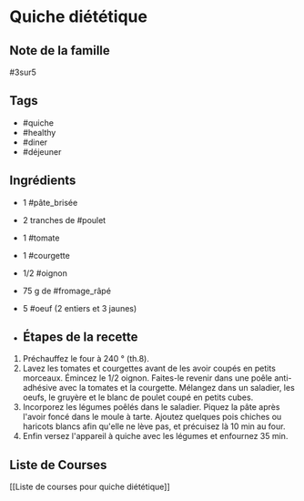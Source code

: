 # Quiche diététique
## Note de la famille
#3sur5

## Tags 
- #quiche 
- #healthy 
-  #diner
- #déjeuner
## Ingrédients 
- 1 #pâte_brisée 
- 2 tranches de #poulet
- 1 #tomate 
- 1 #courgette
- 1/2 #oignon
- 75 g de #fromage_râpé 
- 5 #oeuf  (2 entiers et 3 jaunes)


- ## Étapes de la recette 
1. Préchauffez le four à 240 ° (th.8).
2. Lavez les tomates et courgettes avant de les avoir coupés en petits morceaux. Émincez le 1/2 oignon. Faites-le revenir dans une poêle anti-adhésive avec la tomates et la courgette. Mélangez dans un saladier, les oeufs, le gruyère et le blanc de poulet coupé en petits cubes.
3. Incorporez les légumes poêlés dans le saladier. Piquez la pâte après l'avoir foncé dans le moule à tarte. Ajoutez quelques pois chiches ou haricots blancs afin qu'elle ne lève pas, et précuisez là 10 min au four.
4. Enfin versez l'appareil à quiche avec les légumes et enfournez 35 min. 
## Liste de Courses
[[Liste de courses pour quiche diététique]]